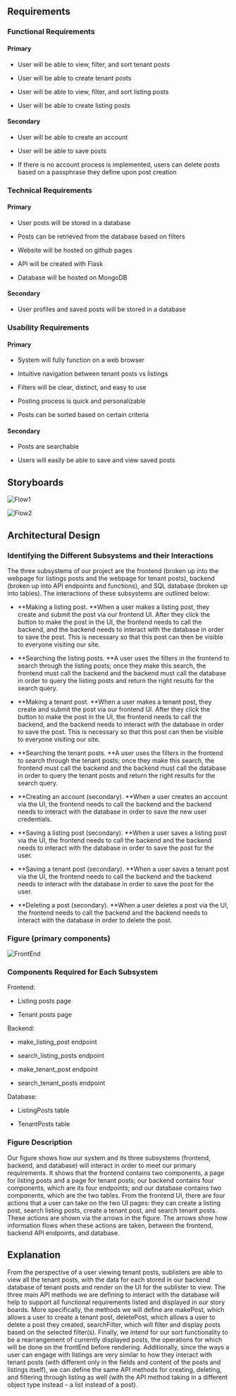 ## Requirements

### Functional Requirements

#### Primary

- User will be able to view, filter, and sort tenant posts

- User will be able to create tenant posts

- User will be able to view, filter, and sort listing posts

- User will be able to create listing posts

#### Secondary

- User will be able to create an account

- User will be able to save posts

- If there is no account process is implemented, users can delete posts based on a passphrase they define upon post creation

### Technical Requirements

#### Primary

- User posts will be stored in a database

- Posts can be retrieved from the database based on filters

- Website will be hosted on github pages

- API will be created with Flask

- Database will be hosted on MongoDB

#### Secondary

- User profiles and saved posts will be stored in a database

### Usability Requirements

#### Primary

- System will fully function on a web browser

- Intuitive navigation between tenant posts vs listings

- Filters will be clear, distinct, and easy to use

- Posting process is quick and personalizable

- Posts can be sorted based on certain criteria

#### Secondary

- Posts are searchable

- Users will easily be able to save and view saved posts

## Storyboards

![Flow1](images/9Ia_Image_1.jpeg)

![Flow2](images/Nja_Image_2.jpeg)

## Architectural Design

### Identifying the Different Subsystems and their Interactions

The three subsystems of our project are the frontend (broken up into the webpage for listings posts and the webpage for tenant posts), backend (broken up into API endpoints and functions), and SQL database (broken up into tables). The interactions of these subsystems are outlined below:

- **Making a listing post. **When a user makes a listing post, they create and submit the post via our frontend UI. After they click the button to make the post in the UI, the frontend needs to call the backend, and the backend needs to interact with the database in order to save the post. This is necessary so that this post can then be visible to everyone visiting our site. 

- **Searching the listing posts. **A user uses the filters in the frontend to search through the listing posts; once they make this search, the frontend must call the backend and the backend must call the database in order to query the listing posts and return the right results for the search query. 

- **Making a tenant post. **When a user makes a tenant post, they create and submit the post via our frontend UI. After they click the button to make the post in the UI, the frontend needs to call the backend, and the backend needs to interact with the database in order to save the post. This is necessary so that this post can then be visible to everyone visiting our site. 

- **Searching the tenant posts. **A user uses the filters in the frontend to search through the tenant posts; once they make this search, the frontend must call the backend and the backend must call the database in order to query the tenant posts and return the right results for the search query. 

- **Creating an account (secondary). **When a user creates an account via the UI, the frontend needs to call the backend and the backend needs to interact with the database in order to save the new user credentials. 

- **Saving a listing post (secondary). **When a user saves a listing post via the UI, the frontend needs to call the backend and the backend needs to interact with the database in order to save the post for the user.

- **Saving a tenant post (secondary). **When a user saves a tenant post via the UI, the frontend needs to call the backend and the backend needs to interact with the database in order to save the post for the user.

- **Deleting a post (secondary). **When a user deletes a post via the UI, the frontend needs to call the backend and the backend needs to interact with the database in order to delete the post.

### Figure (primary components)

![FrontEnd](images/j0v_Image_3.jpeg)

### Components Required for Each Subsystem

Frontend:

- Listing posts page

- Tenant posts page

Backend:

- make_listing_post endpoint

- search_listing_posts endpoint

- make_tenant_post endpoint

- search_tenant_posts endpoint

Database:

- ListingPosts table

- TenantPosts table

### Figure Description

Our figure shows how our system and its three subsystems (frontend, backend, and database) will interact in order to meet our primary requirements. It shows that the frontend contains two components, a page for listing posts and a page for tenant posts; our backend contains four components, which are its four endpoints; and our database contains two components, which are the two tables. From the frontend UI, there are four actions that a user can take on the two UI pages: they can create a listing post, search listing posts, create a tenant post, and search tenant posts. These actions are shown via the arrows in the figure. The arrows show how information flows when these actions are taken, between the frontend, backend API endpoints, and database.

## Explanation

From the perspective of a user viewing tenant posts, sublisters are able to view all the tenant posts, with the data for each stored in our backend database of tenant posts and render on the UI for the sublister to view. The three main API methods we are defining to interact with the database will help to support all functional requirements listed and displayed in our story boards. More specifically, the methods we will define are makePost, which allows a user to create a tenant post, deletePost, which allows a user to delete a post they created, searchFilter, which will filter and display posts based on the selected filter(s). Finally, we intend for our sort functionality to be a rearrangement of currently displayed posts, the operations for which will be done on the frontEnd before rendering. Additionally, since the ways a user can engage with listings are very similar to how they interact with tenant posts (with different only in the fields and content of the posts and listings itself), we can define the same API methods for creating, deleting, and filtering through listing as well (with the API method taking in a different object type instead – a list instead of a post).
